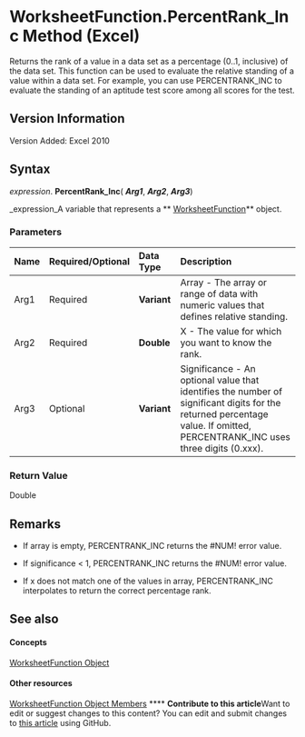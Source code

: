 
# WorksheetFunction.PercentRank_Inc Method (Excel)

Returns the rank of a value in a data set as a percentage (0..1, inclusive) of the data set. This function can be used to evaluate the relative standing of a value within a data set. For example, you can use PERCENTRANK_INC to evaluate the standing of an aptitude test score among all scores for the test.


## Version Information

Version Added: Excel 2010 


## Syntax

 _expression_. **PercentRank_Inc**( **_Arg1_**,  **_Arg2_**,  **_Arg3_**)

 _expression_A variable that represents a  ** [WorksheetFunction](7b1d5639-363d-632c-2cf0-2232562646b6.md)** object.


### Parameters



|**Name**|**Required/Optional**|**Data Type**|**Description**|
|:-----|:-----|:-----|:-----|
|Arg1|Required| **Variant**|Array - The array or range of data with numeric values that defines relative standing.|
|Arg2|Required| **Double**|X - The value for which you want to know the rank.|
|Arg3|Optional| **Variant**|Significance - An optional value that identifies the number of significant digits for the returned percentage value. If omitted, PERCENTRANK_INC uses three digits (0.xxx).|

### Return Value

Double


## Remarks




- If array is empty, PERCENTRANK_INC returns the #NUM! error value.
    
- If significance < 1, PERCENTRANK_INC returns the #NUM! error value.
    
- If x does not match one of the values in array, PERCENTRANK_INC interpolates to return the correct percentage rank.
    

## See also


#### Concepts


 [WorksheetFunction Object](7b1d5639-363d-632c-2cf0-2232562646b6.md)
#### Other resources


 [WorksheetFunction Object Members](6811ca87-4b53-0bff-88c9-30bf7497879a.md)
****   **Contribute to this article**Want to edit or suggest changes to this content? You can edit and submit changes to  [this article](https://github.com/jhershey00/VBA_Excel_Test/OpenXMLCon/articles/589a4d54-d7ca-84ea-2b62-dccb5e6e3ad0.md) using GitHub.

